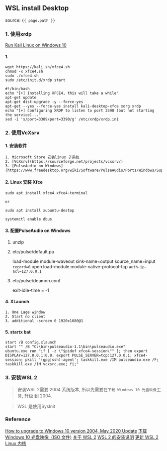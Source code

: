 ## WSL install Desktop
source: `{{ page.path }}`

### 1. 使用xrdp

[Run Kali Linux on Windows 10](https://tweaks.com/windows/67261/run-kali-linux-on-windows-10/)

#### 1. 
    
    wget https://kali.sh/xfce4.sh
    chmod -x xfce4.sh
    sudo ./xfce4.sh
    sudo /etc/init.d/xrdp start

    #!/bin/bash
    echo "[+] Installing XFCE4, this will take a while"
    apt-get update
    apt-get dist-upgrade -y --force-yes
    apt-get --yes --force-yes install kali-desktop-xfce xorg xrdp
    echo "[+] Configuring XRDP to listen to port 3390 (but not starting the service)..."
    sed -i 's/port=3389/port=3390/g' /etc/xrdp/xrdp.ini



### 2. 使用VcXsrv

#### 1. 安装软件

    1. Microsoft Store 安装linux 子系统
    2. [VcXsrv](https://sourceforge.net/projects/vcxsrv/)
    3. [PulseAudio on Windows](https://www.freedesktop.org/wiki/Software/PulseAudio/Ports/Windows/Support/)

#### 2. Linux 安装 Xfce

    sudo apt install xfce4 xfce4-terminal

    or 

    sudo apt install xubuntu-destop

    systemctl enable dbus

#### 3. 配置PulseAudio on Windows

1. unzip
    
2. etc/pulse/default.pa

    load-module module-waveout sink-name=output source_name=input `record=0`
    open load-module module-native-protocol-tcp `auth-ip-acl=127.0.0.1`

3. etc/pulse/deamon.conf

    exit-idle-time = -1

#### 4. XLaunch

    1. One Lage window
    2. Start no client
    3. additional -screen 0 1920x1080@1

#### 5. startx bat

    start /B config.xlaunch
    start "" /B "C:\bin\pulseaudio-1.1\bin\pulseaudio.exe"
    ubuntu.exe run "if [ -z \"$pidof xfce4-session\"" ]; then export DISPLAY=127.0.0.1:0.0; export PULSE_SERVER=tcp:127.0.0.1; xfce4-session; pkill '(gpg|ssh)-agent'; taskkill.exe /IM pulseaudio.exe /F; taskkill.exe /IM vcxsrc.exe; fi;"

### 3. 安装WSL 2

> 安装WSL 2需要 2004 系统版本, 所以先需要在`下载 Windows 10 光盘映像`工具, 升级
> 到 2004.

> WSL 是使用SysInit


### Reference
[How to upgrade to Windows 10 version 2004, May 2020 Update](https://pureinfotech.com/upgrade-windows-10-2004/)
[下载 Windows 10 光盘映像（ISO 文件)](https://www.microsoft.com/zh-cn/software-download/windows10ISO)
[关于 WSL 2](https://docs.microsoft.com/zh-cn/windows/wsl/wsl2-about?view=sql-server-ver15)
[WSL 2 的安装说明](https://docs.microsoft.com/zh-cn/windows/wsl/wsl2-install)
[更新 WSL 2 Linux 内核](https://docs.microsoft.com/zh-cn/windows/wsl/wsl2-kernel)
